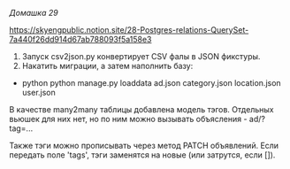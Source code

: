 *Домашка 29*

https://skyengpublic.notion.site/28-Postgres-relations-QuerySet-7a440f26dd914d67ab788093f5a158e3
 
1) Запуск csv2json.py конвертирует CSV фалы в JSON фикстуры.
2) Накатить миграции, а затем наполнить базу:
* python python manage.py loaddata ad.json category.json location.json user.json

В качестве many2many таблицы добавлена модель тэгов. Отдельных вьюшек для них нет, но по ним можно вызывать объясления - ad/?tag=...

Также тэги можно прописывать через метод PATCH объявлений. Если передать поле 'tags', тэги заменятся на новые (или затрутся, если []).
